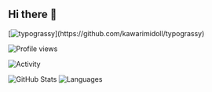 ## Hi there 👋

[![typograssy](https://typograssy.deno.dev/api?text=Hello%20world!)](https://github.com/kawarimidoll/typograssy)

![Profile views](https://komarev.com/ghpvc/?username=ShiningWank0)

![Activity](https://github-profile-summary-cards.vercel.app/api/cards/profile-details?username=ShiningWank0&theme=dracula)

![GitHub Stats](https://github-readme-stats.vercel.app/api?username=ShiningWank0&count_private=true&show_icons=true&theme=dracula) 
![Languages](https://github-readme-stats.vercel.app/api/top-langs/?username=ShiningWank0&layout=compact&theme=dracula)


<!--
**ShiningWank0/ShiningWank0** is a ✨ _special_ ✨ repository because its `README.md` (this file) appears on your GitHub profile.

Here are some ideas to get you started:

- 🔭 I’m currently working on ...
- 🌱 I’m currently learning ...
- 👯 I’m looking to collaborate on ...
- 🤔 I’m looking for help with ...
- 💬 Ask me about ...
- 📫 How to reach me: ...
- 😄 Pronouns: ...
- ⚡ Fun fact: ...
-->
